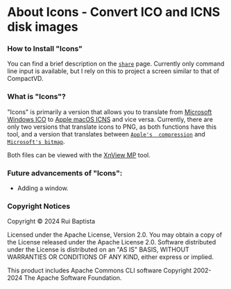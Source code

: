 # About Icons - Convert ICO and ICNS disk images

### How to Install "Icons"

You can find a brief description on the [`share`](https://github.com/eternalbits/iconStuff/tree/main/share/) 
page. Currently only command line input is available, but I rely on this to project 
a screen similar to that of CompactVD.

### What is "Icons"?

"Icons" is primarily a version that allows you to translate from [Microsoft Windows
ICO](https://en.wikipedia.org/wiki/ICO_(file_format)) to [Apple macOS
ICNS](https://en.wikipedia.org/wiki/Apple_Icon_Image_format) and vice versa.
Currently, there are only two versions that translate icons to PNG, as both 
functions have this tool, and a version that translates between [`Apple's 
compression`](https://github.com/eternalbits/iconStuff/tree/main/java/icons/src/io/github/eternalbits/apple/) 
and [`Microsoft's bitmap`](https://github.com/eternalbits/iconStuff/tree/main/java/icons/src/io/github/eternalbits/bitmap/).

Both files can be viewed with the [XnView MP](https://www.xnview.com/en/xnviewmp/)
 tool.

### Future advancements of "Icons":
- Adding a window.

### Copyright Notices

Copyright © 2024 Rui Baptista

Licensed under the Apache License, Version 2.0. You may obtain a copy of the
 License released under the Apache License 2.0. Software distributed under
 the License is distributed on an "AS IS" BASIS, WITHOUT WARRANTIES OR
 CONDITIONS OF ANY KIND, either express or implied.

This product includes Apache Commons CLI software Copyright 2002-2024
 The Apache Software Foundation.